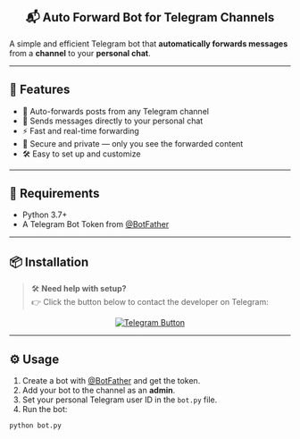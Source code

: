 <h2 align="center">📬 Auto Forward Bot for Telegram Channels</h2>

A simple and efficient Telegram bot that **automatically forwards messages** from a **channel** to your **personal chat**.

---

## 🚀 Features

- 🔄 Auto-forwards posts from any Telegram channel
- 👤 Sends messages directly to your personal chat
- ⚡ Fast and real-time forwarding
- 🔐 Secure and private — only you see the forwarded content
- 🛠 Easy to set up and customize

---

## 🧰 Requirements

- Python 3.7+
- A Telegram Bot Token from [@BotFather](https://t.me/BotFather)

---

## 📦 Installation

> 🛠 **Need help with setup?**  
> 👉 Click the button below to contact the developer on Telegram:

<p align="center">
  <a href="https://t.me/raoxc" target="_blank">
    <img src="https://img.shields.io/badge/Message%20Me%20On-Telegram-blue?logo=telegram" alt="Telegram Button"/>
  </a>
</p>

---

## ⚙️ Usage

1. Create a bot with [@BotFather](https://t.me/BotFather) and get the token.
2. Add your bot to the channel as an **admin**.
3. Set your personal Telegram user ID in the `bot.py` file.
4. Run the bot:

```bash
python bot.py
